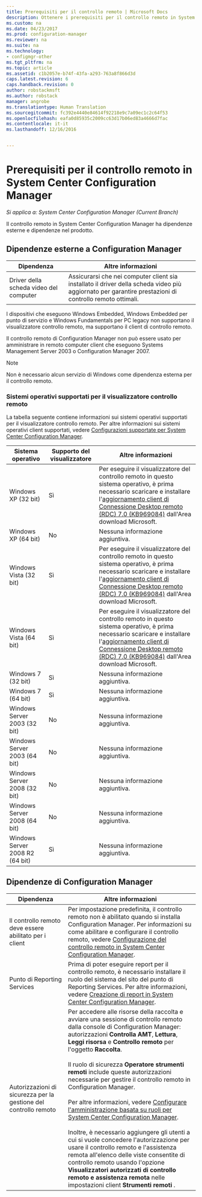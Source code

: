 ```yaml
---
title: Prerequisiti per il controllo remoto | Microsoft Docs
description: Ottenere i prerequisiti per il controllo remoto in System Center Configuration Manager.
ms.custom: na
ms.date: 04/23/2017
ms.prod: configuration-manager
ms.reviewer: na
ms.suite: na
ms.technology:
- configmgr-other
ms.tgt_pltfrm: na
ms.topic: article
ms.assetid: c1b2057e-b74f-43fa-a293-763a8f866d3d
caps.latest.revision: 6
caps.handback.revision: 0
author: robstackmsft
ms.author: robstack
manager: angrobe
ms.translationtype: Human Translation
ms.sourcegitcommit: fc392e4440e84614f92218e9c7a09ec1c2c64f53
ms.openlocfilehash: eafa0d85935c2009cc63d17b06ed83a4666d7fac
ms.contentlocale: it-it
ms.lasthandoff: 12/16/2016


---
```

# <a name="prerequisites-for-remote-control-in-system-center-configuration-manager"></a>Prerequisiti per il controllo remoto in System Center Configuration Manager

*Si applica a: System Center Configuration Manager (Current Branch)*

Il controllo remoto in System Center Configuration Manager ha dipendenze esterne e dipendenze nel prodotto.  

## <a name="dependencies-external-to-configuration-manager"></a>Dipendenze esterne a Configuration Manager  

|Dipendenza|Altre informazioni|  
|----------------|----------------------|  
|Driver della scheda video del computer|Assicurarsi che nei computer client sia installato il driver della scheda video più aggiornato per garantire prestazioni di controllo remoto ottimali.|  

 I dispositivi che eseguono Windows Embedded, Windows Embedded per punto di servizio e Windows Fundamentals per PC legacy non supportano il visualizzatore controllo remoto, ma supportano il client di controllo remoto.  

 Il controllo remoto di Configuration Manager non può essere usato per amministrare in remoto computer client che eseguono Systems Management Server 2003 o Configuration Manager 2007.  

> [!NOTE]  
>  Non è necessario alcun servizio di Windows come dipendenza esterna per il controllo remoto.  

### <a name="supported-operating-systems-for-the-remote-control-viewer"></a>Sistemi operativi supportati per il visualizzatore controllo remoto  
 La tabella seguente contiene informazioni sui sistemi operativi supportati per il visualizzatore controllo remoto. Per altre informazioni sui sistemi operativi client supportati, vedere [Configurazioni supportate per System Center Configuration Manager](../../../../core/plan-design/configs/supported-configurations.md).  

|Sistema operativo|Supporto del visualizzatore|Altre informazioni|  
|----------------------|--------------------|----------------------|  
|Windows XP (32 bit)|Sì|Per eseguire il visualizzatore del controllo remoto in questo sistema operativo, è prima necessario scaricare e installare l'[aggiornamento client di Connessione Desktop remoto (RDC) 7.0 (KB969084)](https://www.microsoft.com/en-us/download/details.aspx?id=12767) dall'Area download Microsoft.|  
|Windows XP (64 bit)|No|Nessuna informazione aggiuntiva.|  
|Windows Vista (32 bit)|Sì|Per eseguire il visualizzatore del controllo remoto in questo sistema operativo, è prima necessario scaricare e installare l'[aggiornamento client di Connessione Desktop remoto (RDC) 7.0 (KB969084)](https://www.microsoft.com/en-us/download/details.aspx?id=12767) dall'Area download Microsoft.|  
|Windows Vista (64 bit)|Sì|Per eseguire il visualizzatore del controllo remoto in questo sistema operativo, è prima necessario scaricare e installare l'[aggiornamento client di Connessione Desktop remoto (RDC) 7.0 (KB969084)](https://www.microsoft.com/en-us/download/details.aspx?id=12767) dall'Area download Microsoft.|  
|Windows 7 (32 bit)|Sì|Nessuna informazione aggiuntiva.|  
|Windows 7 (64 bit)|Sì|Nessuna informazione aggiuntiva.|  
|Windows Server 2003 (32 bit)|No|Nessuna informazione aggiuntiva.|  
|Windows Server 2003 (64 bit)|No|Nessuna informazione aggiuntiva.|  
|Windows Server 2008 (32 bit)|No|Nessuna informazione aggiuntiva.|  
|Windows Server 2008 (64 bit)|No|Nessuna informazione aggiuntiva.|  
|Windows Server 2008 R2 (64 bit)|Sì|Nessuna informazione aggiuntiva.|  

## <a name="configuration-manager-dependencies"></a>Dipendenze di Configuration Manager  

|Dipendenza|Altre informazioni|  
|----------------|----------------------|  
|Il controllo remoto deve essere abilitato per i client|Per impostazione predefinita, il controllo remoto non è abilitato quando si installa Configuration Manager. Per informazioni su come abilitare e configurare il controllo remoto, vedere [Configurazione del controllo remoto in System Center Configuration Manager](../../../../core/clients/manage/remote-control/configuring-remote-control.md).|  
|Punto di Reporting Services|Prima di poter eseguire report per il controllo remoto, è necessario installare il ruolo del sistema del sito del punto di Reporting Services. Per altre informazioni, vedere [Creazione di report in System Center Configuration Manager](../../../../core/servers/manage/reporting.md).|  
|Autorizzazioni di sicurezza per la gestione del controllo remoto|Per accedere alle risorse della raccolta e avviare una sessione di controllo remoto dalla console di Configuration Manager: autorizzazioni **Controlla AMT**, **Lettura**, **Leggi risorsa** e **Controllo remoto** per l'oggetto **Raccolta**.<br /><br /> Il ruolo di sicurezza **Operatore strumenti remoti** include queste autorizzazioni necessarie per gestire il controllo remoto in Configuration Manager.<br /><br /> Per altre informazioni, vedere [Configurare l'amministrazione basata su ruoli per System Center Configuration Manager](../../../../core/servers/deploy/configure/configure-role-based-administration.md).<br /><br /> Inoltre, è necessario aggiungere gli utenti a cui si vuole concedere l'autorizzazione per usare il controllo remoto e l'assistenza remota all'elenco delle viste consentite di controllo remoto usando l'opzione **Visualizzatori autorizzati di controllo remoto e assistenza remota** nelle impostazioni client **Strumenti remoti** .|  

